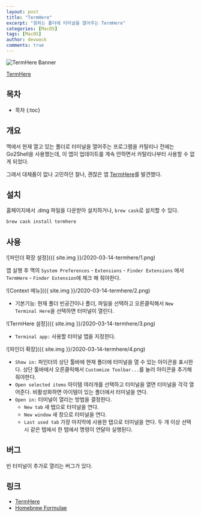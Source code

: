 ```yaml
---
layout: post
title: "TermHere"
excerpt: "원하는 폴더에 터미널을 열어주는 TermHere"
categories: [MacOS]
tags: [MacOS]
author: devwock
comments: true
---
```


![TermHere Banner](https://hashbang.productions/apps/termhere/banner.jpg)

[TermHere](https://hashbang.productions/apps/termhere/)

## 목차

* 목차
{:toc}

## 개요

맥에서 현재 열고 있는 폴더로 터미널을 열어주는 프로그램을 카탈리나 전에는 Go2Shell을 사용했는데, 이 앱이 업데이트를 계속 안하면서 카탈리나부터 사용할 수 없게 되었다.

그래서 대체품이 없나 고민하던 찰나, 괜찮은 앱 [TermHere](https://hashbang.productions/apps/termhere/)를 발견했다.

## 설치

홈페이지에서 .dmg 파일을 다운받아 설치하거나, `brew cask`로 설치할 수 있다.

```bash
brew cask install termhere
```

## 사용

![파인더 확장 설정]({{ site.img }}/2020-03-14-termhere/1.png)

앱 실행 후 맥의 `System Preferences` - `Extensions` - `Finder Extensions` 에서 `TermHere` - `Finder Extension`에 체크 해 줘야한다.

![Context 메뉴]({{ site.img }}/2020-03-14-termhere/2.png)

* 기본기능: 현재 폴더 빈공간이나 폴더, 파일을 선택하고 오른클릭해서 `New Terminal Here`을 선택하면 터미널이 열린다.

![TermHere 설정]({{ site.img }}/2020-03-14-termhere/3.png)

* `Terminal app:` 사용할 터미널 앱을 지정한다.

![파인더 확장]({{ site.img }}/2020-03-14-termhere/4.png)

* `Show in:` 파인더의 상단 툴바에 현재 폴더에 터미널을 열 수 있는 아이콘을 표시한다. 상단 툴바에서 오른클릭해서 `Customize Toolbar...`를 눌러 아이콘을 추가해 줘야한다.
* `Open selected items` 아이템 여러개를 선택하고 터미널을 열면 터미널을 각각 열어준다. 비활성화하면 아이템이 있는 폴더에서 터미널을 연다.
* `Open in:` 터미널이 열리는 방법을 결정한다.
  * `New tab` 새 탭으로 터미널을 연다.
  * `New window` 새 창으로 터미널을 연다.
  * `Last used tab` 가장 마지막에 사용한 탭으로 터미널을 연다. 두 개 이상 선택시 같은 탭에서 한 탭에서 명령이 연달아 실행된다.

## 버그

빈 터미널이 추가로 열리는 버그가 있다.

## 링크

* [TermHere](https://hashbang.productions/apps/termhere/)
* [Homebrew Formulae](https://formulae.brew.sh/cask/termhere)
